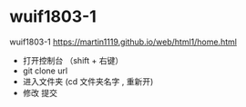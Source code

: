 # wuif1803-1
wuif1803-1
https://martin1119.github.io/web/html1/home.html
* 打开控制台 （shift + 右键）
* git clone url
* 进入文件夹 (cd 文件夹名字  , 重新开) 
* 修改  提交


